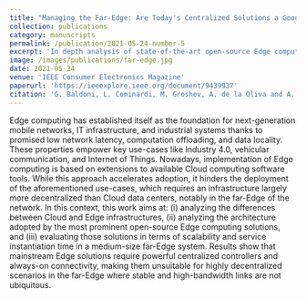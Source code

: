 ```yaml
---
title: "Managing the Far-Edge: Are Today's Centralized Solutions a Good Fit?"
collection: publications
category: manuscripts
permalink: /publication/2021-05-24-number-5
excerpt: 'In depth analysis of state-of-the-art open-source Edge computing solutions for managment of the far-edge'
image: /images/publications/far-edge.jpg
date: 2021-05-24
venue: 'IEEE Consumer Electronics Magazine'
paperurl: 'https://ieeexplore.ieee.org/document/9439937'
citation: 'G. Baldoni, L. Cominardi, M. Groshev, A. de la Oliva and A. Corsaro, "Managing the Far-Edge: Are Todays Centralized Solutions a Good Fit?," in IEEE Consumer Electronics Magazine, vol. 12, no. 3, pp. 51-61, 1 May 2023.'
---
```


Edge computing has established itself as the foundation for next-generation mobile networks, IT infrastructure, and industrial systems thanks to promised low network latency, computation offloading, and data locality. These properties empower key use-cases like Industry 4.0, vehicular communication, and Internet of Things. Nowadays, implementation of Edge computing is based on extensions to available Cloud computing software tools. While this approach accelerates adoption, it hinders the deployment of the aforementioned use-cases, which requires an infrastructure largely more decentralized than Cloud data centers, notably in the far-Edge of the network. In this context, this work aims at: (i) analyzing the differences between Cloud and Edge infrastructures, (ii) analyzing the architecture adopted by the most prominent open-source Edge computing solutions, and (iii) evaluating those solutions in terms of scalability and service instantiation time in a medium-size far-Edge system. Results show that mainstream Edge solutions require powerful centralized controllers and always-on connectivity, making them unsuitable for highly decentralized scenarios in the far-Edge where stable and high-bandwidth links are not ubiquitous.